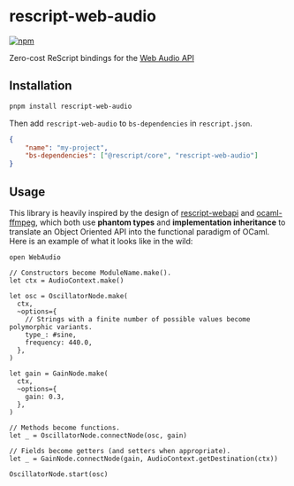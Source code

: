 # rescript-web-audio

[![npm](https://img.shields.io/npm/v/rescript-web-audio.svg)](https://npmjs.org/rescript-web-audio)

Zero-cost ReScript bindings for the
[Web Audio API](https://developer.mozilla.org/en-US/docs/Web/API/Web_Audio_API)

## Installation

```sh
pnpm install rescript-web-audio
```
Then add `rescript-web-audio` to `bs-dependencies` in `rescript.json`.
```json
{
    "name": "my-project",
    "bs-dependencies": ["@rescript/core", "rescript-web-audio"]
}
```

## Usage

This library is heavily inspired by the design of
[rescript-webapi](https://github.com/TheSpyder/rescript-webapi) and
[ocaml-ffmpeg](https://github.com/savonet/ocaml-ffmpeg), which both use
**phantom types** and **implementation inheritance** to translate an Object
Oriented API into the functional paradigm of OCaml. Here is an example of what
it looks like in the wild:

```rescript
open WebAudio

// Constructors become ModuleName.make().
let ctx = AudioContext.make()

let osc = OscillatorNode.make(
  ctx,
  ~options={
    // Strings with a finite number of possible values become polymorphic variants.
    type_: #sine, 
    frequency: 440.0,
  },
)

let gain = GainNode.make(
  ctx,
  ~options={
    gain: 0.3,
  },
)

// Methods become functions.
let _ = OscillatorNode.connectNode(osc, gain)

// Fields become getters (and setters when appropriate).
let _ = GainNode.connectNode(gain, AudioContext.getDestination(ctx))

OscillatorNode.start(osc)
```

